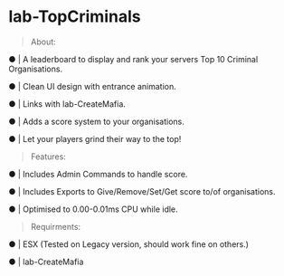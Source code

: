 # lab-TopCriminals

> About:

●  | A leaderboard to display and rank your servers Top 10 Criminal Organisations.

●  | Clean UI design with entrance animation.

●  | Links with lab-CreateMafia.

●  | Adds a score system to your organisations.

●  | Let your players grind their way to the top!


> Features:

●  | Includes Admin Commands to handle score.

●  | Includes Exports to Give/Remove/Set/Get score to/of organisations.

●  | Optimised to 0.00-0.01ms CPU while idle.

> Requirments:

●  | ESX (Tested on Legacy version, should work fine on others.)

●  | lab-CreateMafia
